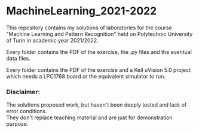 # MachineLearning_2021-2022
This repository contains my solutions of laboratories for the course "Machine Learning and Pattern Recognition" held on Polytechnic University of Turin in academic year 2021/2022.

Every folder contains the PDF of the exercise, the .py files and the eventual data files.

Every folder contains the PDF of the exercise and a Keil uVision 5.0 project which needs a LPC1768 board or the equivalent simulator to run.

### Disclaimer:
The solutions proposed work, but haven't been deeply tested and lack of error conditions. <br/>They don't replace teaching material and are just for demonstration purpose.

